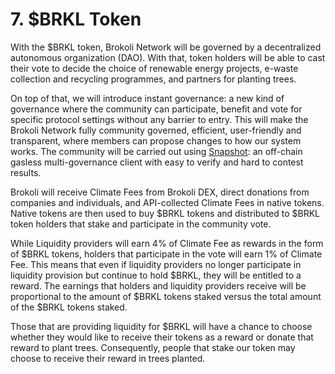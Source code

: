 # 7. $BRKL Token

With the $BRKL token, Brokoli Network will be governed by a decentralized autonomous organization \(DAO\). With that, token holders will be able to cast their vote to decide the choice of renewable energy projects, e-waste collection and recycling programmes, and partners for planting trees. 

On top of that, we will introduce instant governance: a new kind of governance where the community can participate, benefit and vote for specific protocol settings without any barrier to entry. This will make the Brokoli Network fully community governed, efficient, user-friendly and transparent, where members can propose changes to how our system works. The community will be carried out using [Snapshot](https://docs.snapshot.org): an off-chain gasless multi-governance client with easy to verify and hard to contest results.

Brokoli will receive Climate Fees from Brokoli DEX, direct donations from companies and individuals, and API-collected Climate Fees in native tokens. Native tokens are then used to buy $BRKL tokens and distributed to $BRKL token holders that stake and participate in the community vote. 

While Liquidity providers will earn 4% of Climate Fee as rewards in the form of $BRKL tokens, holders that participate in the vote will earn 1% of Climate Fee. This means that even if liquidity providers no longer participate in liquidity provision but continue to hold $BRKL, they will be entitled to a reward. The earnings that holders and liquidity providers receive will be proportional to the amount of $BRKL tokens staked versus the total amount of the $BRKL tokens staked. 

Those that are providing liquidity for $BRKL will have a chance to choose whether they would like to receive their tokens as a reward or donate that reward to plant trees. Consequently, people that stake our token may choose to receive their reward in trees planted. 

